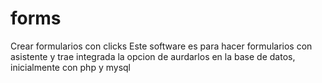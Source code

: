 # forms
Crear formularios con clicks
Este software es para hacer formularios con asistente y trae integrada la opcion de aurdarlos en la base de datos, inicialmente con php y mysql
